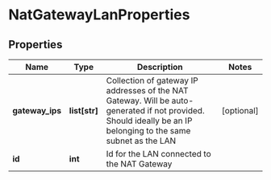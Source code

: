 # NatGatewayLanProperties

## Properties
| Name | Type | Description | Notes |
| ------------ | ------------- | ------------- | ------------- |
| **gateway_ips** | **list[str]** | Collection of gateway IP addresses of the NAT Gateway. Will be auto-generated if not provided. Should ideally be an IP belonging to the same subnet as the LAN | [optional]  |
| **id** | **int** | Id for the LAN connected to the NAT Gateway |  |


